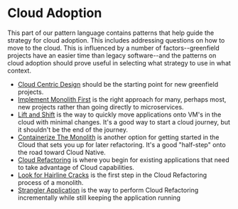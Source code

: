 # Cloud Adoption

This part of our pattern language contains patterns that help guide the strategy for cloud adoption. This includes addressing questions on how to move to the cloud.  This is influenced by a number of factors--greenfield projects have an easier time than legacy software--and the patterns on cloud adoption should prove useful in selecting what strategy to use in what context.

+ [Cloud Centric Design](Cloud-Centric-Design.md) should be the starting point for new greenfield projects.
+ [Implement Monolith First](Implement-Monolith-First.md) is the right approach for many, perhaps most, new projects rather than going directly to microservices. 
+ [Lift and Shift](Lift-and-Shift.md) is the way to quickly move applications onto VM's in the cloud with minimal changes.  It's a good way to start a cloud journey, but it shouldn't be the end of the journey.
+ [Containerize The Monolith](Containerize-The-Monolith.md) is another option for getting started in the Cloud that sets you up for later refactoring.  It's a good "half-step" onto the road toward Cloud Native.
+ [Cloud Refactoring](Cloud-Refactoring.md) is where you begin for existing applications that need to take advantage of Cloud capabilities.
+ [Look for Hairline Cracks](Look-For-Hairline-Cracks.md) is the first step in the Cloud Refactoring process of a monolith.
+ [Strangler Application](Strangler-App.md) is the way to perform Cloud Refactoring incrementally while still keeping the application running  
